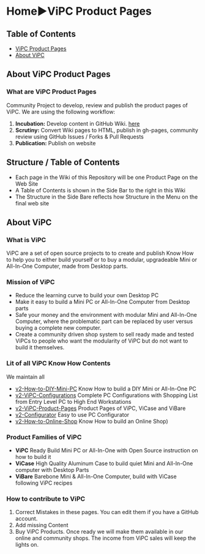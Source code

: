 # Home►ViPC Product Pages

## Table of Contents
- [ViPC Product Pages](#about-product-pages)
- [About ViPC](#about-vipc)


## About ViPC Product Pages <a name="about-product-pages">
### What are ViPC Product Pages
Community Project to develop, review and publish the product pages of ViPC. 
We are using the following workflow:

1. **Incubation:** Develop content in GitHub Wiki. [here](https://github.com/V-Squared/v2-ViPC-Product-Pages/wiki)
2. **Scrutiny:** Convert Wiki pages to HTML, publish in gh-pages, community review using GitHub Issues / Forks & Pull Requests
3. **Publication:** Publish on website

## Structure / Table of Contents
- Each page in the Wiki of this Repository will be one Product Page on the Web Site
- A Table of Contents is shown in the Side Bar to the right in this Wiki
- The Structure in the Side Bare reflects how Structure in the Menu on the final web site




## About ViPC <a name="about-vipc">

### What is ViPC
ViPC are a set of open source projects to to create and publish Know How to help you to either build yourself or to buy a modular, upgradeable Mini or All-In-One Computer, made from Desktop parts.

### Mission of ViPC
- Reduce the learning curve to build your own Desktop PC
- Make it easy to build a Mini PC or All-In-One Computer from Desktop parts
- Safe your money and the environment with modular Mini and All-In-One Computer, where the problematic part can be replaced by user versus buying a complete new computer.
- Create a community driven shop system to sell ready made and tested ViPCs to people who want the modularity of ViPC but do not want to build it themselves.

### Lit of all ViPC Know How Contents <a name="list-of-wikis">
We maintain all 

- [v2-How-to-DIY-Mini-PC](https://github.com/V-Squared/v2-How-to-DIY-Mini-PC/wiki) Know How to build a DIY Mini or All-In-One PC
- [v2-ViPC-Configurations](https://github.com/V-Squared/v2-ViPC-Configurations/wiki) Complete PC Configurations with Shopping List from Entry Level PC to High End Workstations
- [v2-ViPC-Product-Pages](https://github.com/V-Squared/v2-ViPC-Product-Pages/wiki/) Product Pages of ViPC, ViCase and ViBare
- [v2-Configurator](https://github.com/V-Squared/v2-Configurator/wiki/) Easy to use PC Configurator
- [v2-How-to-Online-Shop](https://github.com/V-Squared/v2-How-to-Online-Shop/wiki/) Know How to build an Online Shop)

### Product Families of ViPC
- **ViPC** Ready Build Mini PC or All-In-One with Open Source instruction on how to build it
- **ViCase** High Quality Aluminum Case to build quiet Mini and All-In-One computer with Desktop Parts
- **ViBare** Barebone Mini & All-In-One Computer, build with ViCase following ViPC recipes



### How to contribute to ViPC

1. Correct Mistakes in these pages. You can edit them if you have a GitHub account.
2. Add missing Content
3. Buy ViPC Products. Once ready we will make them available in our online and community shops. The income from ViPC sales will keep the lights on.
